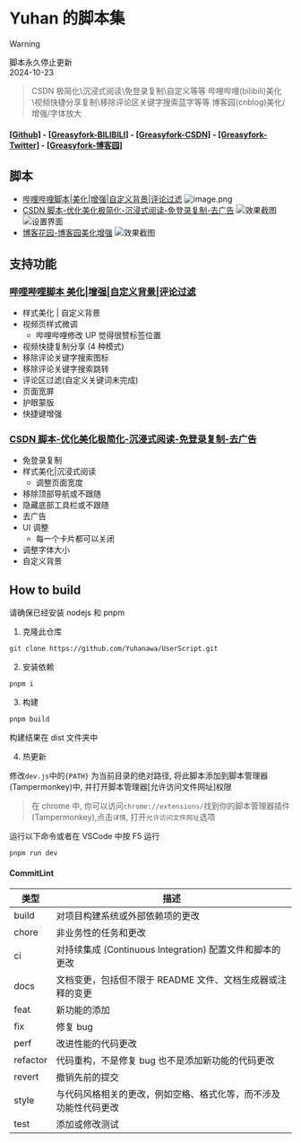 # Yuhan 的脚本集


> [!WARNING]  
> 脚本永久停止更新   
> 2024-10-23   

> CSDN 极简化\沉浸式阅读\免登录复制\自定义等等
> 哔哩哔哩(bilibili)美化\视频快捷分享复制\移除评论区关键字搜索蓝字等等
> 博客园(cnblog)美化/增强/字体放大

#### [[Github]](https://github.com/yuhanawa/UserScript) - [[Greasyfork-BILIBILI]](https://greasyfork.org/zh-CN/scripts/471069) - [[Greasyfork-CSDN]](https://greasyfork.org/zh-CN/scripts/471071) - [[Greasyfork-Twitter]](https://greasyfork.org/zh-CN/scripts/473865) - [[Greasyfork-博客园]](https://greasyfork.org/zh-CN/scripts/487754)

## 脚本

- [哔哩哔哩脚本|美化|增强|自定义背景|评论过滤](https://greasyfork.org/zh-CN/scripts/471069-bilibili-beautify)
    ![image.png](https://s2.loli.net/2023/10/22/Pdq619G5lvDCO8X.png)
- [CSDN 脚本-优化美化极简化-沉浸式阅读-免登录复制-去广告](https://greasyfork.org/zh-CN/scripts/471071-csdn-optimize-beautify-simplify)
    ![效果截图](https://s2.loli.net/2023/10/22/MNxA6JUz4uCEdDk.png)
    ![设置界面](https://s2.loli.net/2023/10/22/yuOm9iBnS2kxpMq.png)
- [博客花园-博客园美化增强](https://greasyfork.org/zh-CN/scripts/487754)
    ![效果截图](https://s2.loli.net/2024/02/22/aGYp6m3osOLIUjl.png)

## 支持功能

### [哔哩哔哩脚本 美化|增强|自定义背景|评论过滤](https://greasyfork.org/zh-CN/scripts/471069-bilibili-beautify)

- 样式美化 | 自定义背景
- 视频页样式微调
  - 哔哩哔哩修改 UP 觉得很赞标签位置
- 视频快捷复制分享 (4 种模式)
- 移除评论关键字搜索图标
- 移除评论关键字搜索跳转
- 评论区过滤(自定义关键词未完成)
- 页面宽屏
- 护眼蒙版
- 快捷键增强

### [CSDN 脚本-优化美化极简化-沉浸式阅读-免登录复制-去广告](https://greasyfork.org/zh-CN/scripts/471071-csdn-optimize-beautify-simplify)

- 免登录复制
- 样式美化|沉浸式阅读
  - 调整页面宽度
- 移除顶部导航或不跟随
- 隐藏底部工具栏或不跟随
- 去广告
- UI 调整
  - 每一个卡片都可以关闭
- 调整字体大小
- 自定义背景

## How to build

请确保已经安装 nodejs 和 pnpm

1. 克隆此仓库

```sh
git clone https://github.com/Yuhanawa/UserScript.git
```

2. 安装依赖

```sh
pnpm i
```

3. 构建

```sh
pnpm build
```

构建结果在 dist 文件夹中

4. 热更新

修改`dev.js`中的`{PATH}` 为当前目录的绝对路径, 将此脚本添加到脚本管理器(Tampermonkey)中, 并打开脚本管理器[允许访问文件网址]权限

> 在 chrome 中, 你可以访问`chrome://extensions/`找到你的脚本管理器插件(Tampermonkey),点击`详情`, 打开`允许访问文件网址`选项

运行以下命令或者在 VSCode 中按 F5 运行

```sh
pnpm run dev
```

#### CommitLint

| 类型   | 描述   |
| ------ | ------ |
| build | 对项目构建系统或外部依赖项的更改 |  例如，修改构建脚本、配置文件等 |  
| chore | 非业务性的任务和更改 |  通常用于修改构建过程、辅助工具的代码，或者进行一些不涉及用户功能的工作 |  
| ci | 对持续集成 (Continuous Integration) 配置文件和脚本的更改 |  
| docs | 文档变更，包括但不限于 README 文件、文档生成器或注释的变更 |  
| feat | 新功能的添加 |  通常伴随着用户功能或其他明显的变更 |  
| fix | 修复 bug |  
| perf | 改进性能的代码更改 |  
| refactor | 代码重构，不是修复 bug 也不是添加新功能的代码更改 |  
| revert | 撤销先前的提交 |  
| style | 与代码风格相关的更改，例如空格、格式化等，而不涉及功能性代码更改 |  
| test | 添加或修改测试 |  


